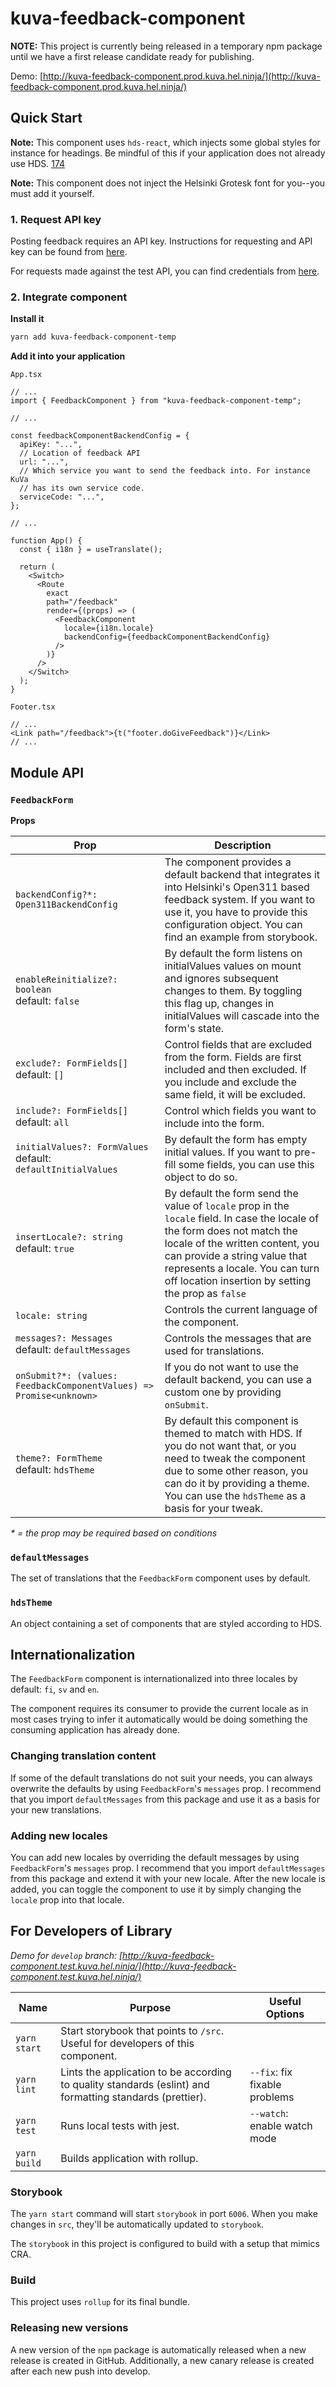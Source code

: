 # kuva-feedback-component

**NOTE:** This project is currently being released in a temporary npm package until we have a first release candidate ready for publishing.

Demo: [http://kuva-feedback-component.prod.kuva.hel.ninja/](http://kuva-feedback-component.prod.kuva.hel.ninja/)

## Quick Start

**Note:** This component uses `hds-react`, which injects some global styles for instance for headings. Be mindful of this if your application does not already use HDS. [174](https://github.com/City-of-Helsinki/helsinki-design-system/issues/174)

**Note:** This component does not inject the Helsinki Grotesk font for you--you must add it yourself.

### 1. Request API key

Posting feedback requires an API key. Instructions for requesting and API key can be found from [here](https://dev.hel.fi/open311-test/v1/discovery.json).

For requests made against the test API, you can find credentials from [here](https://dev.hel.fi/open311-test/v1/discovery.json).

### 2. Integrate component

**Install it**

```bash
yarn add kuva-feedback-component-temp
```

**Add it into your application**

`App.tsx`

```tsx
// ...
import { FeedbackComponent } from "kuva-feedback-component-temp";

// ...

const feedbackComponentBackendConfig = {
  apiKey: "...",
  // Location of feedback API
  url: "...",
  // Which service you want to send the feedback into. For instance KuVa
  // has its own service code.
  serviceCode: "...",
};

// ...

function App() {
  const { i18n } = useTranslate();

  return (
    <Switch>
      <Route
        exact
        path="/feedback"
        render={(props) => (
          <FeedbackComponent
            locale={i18n.locale}
            backendConfig={feedbackComponentBackendConfig}
          />
        )}
      />
    </Switch>
  );
}
```

`Footer.tsx`

```tsx
// ...
<Link path="/feedback">{t("footer.doGiveFeedback")}</Link>
// ...
```

## Module API

### `FeedbackForm`

**Props**

| Prop                                                                | Description                                                                                                                                                                                                                                                                             |
| ------------------------------------------------------------------- | --------------------------------------------------------------------------------------------------------------------------------------------------------------------------------------------------------------------------------------------------------------------------------------- |
| `backendConfig?*: Open311BackendConfig`                             | The component provides a default backend that integrates it into Helsinki's Open311 based feedback system. If you want to use it, you have to provide this configuration object. You can find an example from storybook.                                                                |
| `enableReinitialize?: boolean` <br /> default: `false`              | By default the form listens on initialValues values on mount and ignores subsequent changes to them. By toggling this flag up, changes in initialValues will cascade into the form's state.                                                                                             |
| `exclude?: FormFields[]` <br /> default: `[]`                       | Control fields that are excluded from the form. Fields are first included and then excluded. If you include and exclude the same field, it will be excluded.                                                                                                                            |
| `include?: FormFields[]` <br /> default: `all`                      | Control which fields you want to include into the form.                                                                                                                                                                                                                                 |
| `initialValues?: FormValues` <br /> default: `defaultInitialValues` | By default the form has empty initial values. If you want to pre-fill some fields, you can use this object to do so.                                                                                                                                                                    |
| `insertLocale?: string` <br/> default: `true`                       | By default the form send the value of `locale` prop in the `locale` field. In case the locale of the form does not match the locale of the written content, you can provide a string value that represents a locale. You can turn off location insertion by setting the prop as `false` |
| `locale: string`                                                    | Controls the current language of the component.                                                                                                                                                                                                                                         |
| `messages?: Messages` <br/> default: `defaultMessages`              | Controls the messages that are used for translations.                                                                                                                                                                                                                                   |
| `onSubmit?*: (values: FeedbackComponentValues) => Promise<unknown>` | If you do not want to use the default backend, you can use a custom one by providing `onSubmit`.                                                                                                                                                                                        |
| `theme?: FormTheme` <br/> default: `hdsTheme`                       | By default this component is themed to match with HDS. If you do not want that, or you need to tweak the component due to some other reason, you can do it by providing a theme. You can use the `hdsTheme` as a basis for your tweak.                                                  |

_* = the prop may be required based on conditions_

### `defaultMessages`

The set of translations that the `FeedbackForm` component uses by default.

### `hdsTheme`

An object containing a set of components that are styled according to HDS.

## Internationalization

The `FeedbackForm` component is internationalized into three locales by default: `fi`, `sv` and `en`.

The component requires its consumer to provide the current locale as in most cases trying to infer it automatically would be doing something the consuming application has already done.

### Changing translation content

If some of the default translations do not suit your needs, you can always overwrite the defaults by using `FeedbackForm`'s `messages` prop. I recommend that you import `defaultMessages` from this package and use it as a basis for your new translations.

### Adding new locales

You can add new locales by overriding the default messages by using `FeedbackForm`'s `messages` prop. I recommend that you import `defaultMessages` from this package and extend it with your new locale. After the new locale is added, you can toggle the component to use it by simply changing the `locale` prop into that locale.

## For Developers of Library

_Demo for `develop` branch: [http://kuva-feedback-component.test.kuva.hel.ninja/](http://kuva-feedback-component.test.kuva.hel.ninja/)_

| Name         | Purpose                                                                                                  | Useful Options                |
| ------------ | -------------------------------------------------------------------------------------------------------- | ----------------------------- |
| `yarn start` | Start storybook that points to `/src`. Useful for developers of this component.                          |                               |
| `yarn lint`  | Lints the application to be according to quality standards (eslint) and formatting standards (prettier). | `--fix`: fix fixable problems |
| `yarn test`  | Runs local tests with jest.                                                                              | `--watch`: enable watch mode  |
| `yarn build` | Builds application with rollup.                                                                          |                               |

### Storybook

The `yarn start` command will start `storybook` in port `6006`. When you make changes in `src`, they'll be automatically updated to `storybook`.

The `storybook` in this project is configured to build with a setup that mimics CRA.

### Build

This project uses `rollup` for its final bundle.

### Releasing new versions

A new version of the `npm` package is automatically released when a new release is created in GitHub. Additionally, a new canary release is created after each new push into develop.
